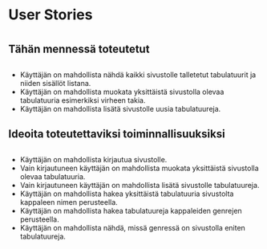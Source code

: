 # User Stories <h1>
  ## Tähän mennessä toteutetut <h2>
  - Käyttäjän on mahdollista nähdä kaikki sivustolle talletetut tabulatuurit ja niiden sisällöt listana.
  - Käyttäjän on mahdollista muokata yksittäistä sivustolla olevaa tabulatuuria esimerkiksi virheen takia.
  - Käyttäjän on mahdollista lisätä sivustolle uusia tabulatuureja. 
  
  ## Ideoita toteutettaviksi toiminnallisuuksiksi <h2>
  - Käyttäjän on mahdollista kirjautua sivustolle.
  - Vain kirjautuneen käyttäjän on mahdollista muokata yksittäistä sivustolla olevaa tabulatuuria.
  - Vain kirjautuneen käyttäjän on mahdollista lisätä sivustolle tabulatuureja.
  - Käyttäjän on mahdollista hakea yksittäistä tabulatuuria sivustolta kappaleen nimen perusteella.
  - Käyttäjän on mahdollista hakea tabulatuureja kappaleiden genrejen perusteella.
  - Käyttäjän on mahdollista nähdä, missä genressä on sivustolla eniten tabulatuureja.
  
  
  
